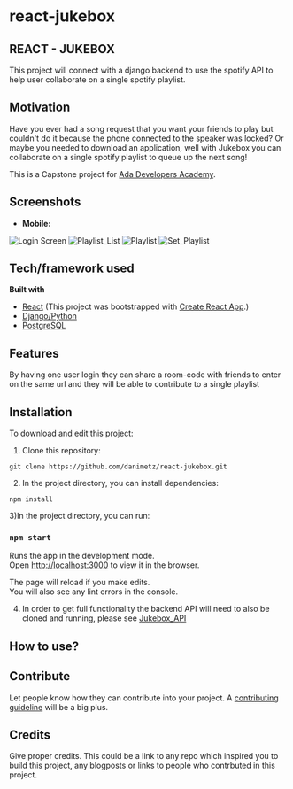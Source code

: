 # react-jukebox

## REACT - JUKEBOX
This project will connect with a django backend to use the spotify API to help user collaborate on a single spotify playlist.
## Motivation

Have you ever had a song request that you want your friends to play but couldn't do it because the phone connected to the speaker was locked? Or maybe you needed to download an application, well with Jukebox you can collaborate on a single spotify playlist to queue up the next song!

This is a Capstone project for [Ada Developers Academy](https://www.adadevelopersacademy.org/).
 
## Screenshots
* <b>Mobile:</b>     

![Login Screen](/public/images/capstone_login.png?raw=true)<!-- .element height="50%" width="50%" --> ![Playlist_List](/public/images/capstone_playlistList.png?raw=true) ![Playlist](/public/images/capstone_playlist.png?raw=true) ![Set_Playlist](/public/images/capstone_setPlaylist.png?raw=true)


## Tech/framework used
<b>Built with</b>
- [React](https://reactjs.org/) (This project was bootstrapped with [Create React App](https://github.com/facebook/create-react-app).)
- [Django/Python](https://www.djangoproject.com/)
- [PostgreSQL](https://www.postgresql.org/)


## Features
By having one user login they can share a room-code with friends to enter on the same url and they will be able to contribute to a single playlist

## Installation
To download and edit this project:

1) Clone this repository:
```
git clone https://github.com/danimetz/react-jukebox.git
```
2) In the project directory, you can install dependencies:
```
npm install
```
3)In the project directory, you can run:

### `npm start`

Runs the app in the development mode.<br>
Open [http://localhost:3000](http://localhost:3000) to view it in the browser.

The page will reload if you make edits.<br>
You will also see any lint errors in the console.

4) In order to get full functionality the backend API will need to also be cloned and running, please see [Jukebox_API](https://github.com/danimetz/Jukebox_API)

## How to use?



## Contribute

Let people know how they can contribute into your project. A [contributing guideline](https://github.com/zulip/zulip-electron/blob/master/CONTRIBUTING.md) will be a big plus.

## Credits
Give proper credits. This could be a link to any repo which inspired you to build this project, any blogposts or links to people who contrbuted in this project. 

